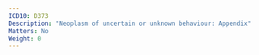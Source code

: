 ```yaml
---
ICD10: D373
Description: "Neoplasm of uncertain or unknown behaviour: Appendix"
Matters: No
Weight: 0
---
```

